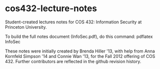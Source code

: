cos432-lecture-notes
====================

Student-created lectures notes for COS 432: Information Security
at Princeton University.

To build the full notes document (InfoSec.pdf), do this command:
pdflatex InfoSec

These notes were initially created by Brenda Hiller '13, with
help from Anna Kornfeld Simpson '14 and Connie Wan '13, for
the Fall 2012 offering of COS 432.  Further contributors are
reflected in the github revision history.






